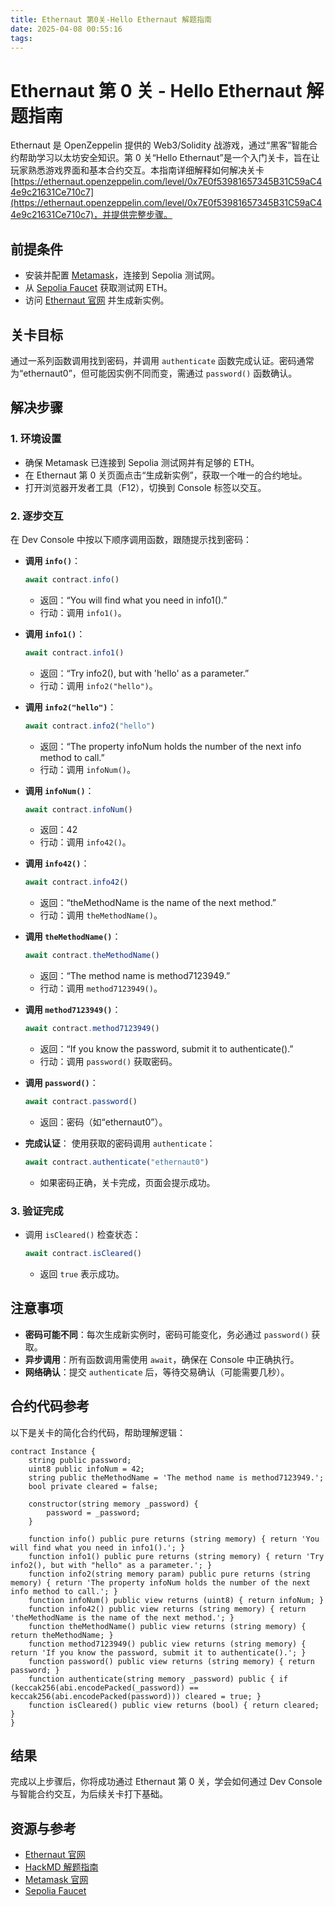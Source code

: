 ```yaml
---
title: Ethernaut 第0关-Hello Ethernaut 解题指南
date: 2025-04-08 00:55:16
tags:
---
```


# Ethernaut 第 0 关 - Hello Ethernaut 解题指南

Ethernaut 是 OpenZeppelin 提供的 Web3/Solidity 战游戏，通过“黑客”智能合约帮助学习以太坊安全知识。第 0 关“Hello Ethernaut”是一个入门关卡，旨在让玩家熟悉游戏界面和基本合约交互。本指南详细解释如何解决关卡 [https://ethernaut.openzeppelin.com/level/0x7E0f53981657345B31C59aC44e9c21631Ce710c7](https://ethernaut.openzeppelin.com/level/0x7E0f53981657345B31C59aC44e9c21631Ce710c7)，并提供完整步骤。

## 前提条件
- 安装并配置 [Metamask](https://metamask.io/)，连接到 Sepolia 测试网。
- 从 [Sepolia Faucet](https://sepoliafaucet.com/) 获取测试网 ETH。
- 访问 [Ethernaut 官网](https://ethernaut.openzeppelin.com/) 并生成新实例。

## 关卡目标
通过一系列函数调用找到密码，并调用 `authenticate` 函数完成认证。密码通常为“ethernaut0”，但可能因实例不同而变，需通过 `password()` 函数确认。

## 解决步骤

### 1. 环境设置
- 确保 Metamask 已连接到 Sepolia 测试网并有足够的 ETH。
- 在 Ethernaut 第 0 关页面点击“生成新实例”，获取一个唯一的合约地址。
- 打开浏览器开发者工具（F12），切换到 Console 标签以交互。

### 2. 逐步交互
在 Dev Console 中按以下顺序调用函数，跟随提示找到密码：

- **调用 `info()`**：
  ```javascript
  await contract.info()
  ```
  - 返回：“You will find what you need in info1().”
  - 行动：调用 `info1()`。

- **调用 `info1()`**：
  ```javascript
  await contract.info1()
  ```
  - 返回：“Try info2(), but with 'hello' as a parameter.”
  - 行动：调用 `info2("hello")`。

- **调用 `info2("hello")`**：
  ```javascript
  await contract.info2("hello")
  ```
  - 返回：“The property infoNum holds the number of the next info method to call.”
  - 行动：调用 `infoNum()`。

- **调用 `infoNum()`**：
  ```javascript
  await contract.infoNum()
  ```
  - 返回：42
  - 行动：调用 `info42()`。

- **调用 `info42()`**：
  ```javascript
  await contract.info42()
  ```
  - 返回：“theMethodName is the name of the next method.”
  - 行动：调用 `theMethodName()`。

- **调用 `theMethodName()`**：
  ```javascript
  await contract.theMethodName()
  ```
  - 返回：“The method name is method7123949.”
  - 行动：调用 `method7123949()`。

- **调用 `method7123949()`**：
  ```javascript
  await contract.method7123949()
  ```
  - 返回：“If you know the password, submit it to authenticate().”
  - 行动：调用 `password()` 获取密码。

- **调用 `password()`**：
  ```javascript
  await contract.password()
  ```
  - 返回：密码（如“ethernaut0”）。

- **完成认证**：
  使用获取的密码调用 `authenticate`：
  ```javascript
  await contract.authenticate("ethernaut0")
  ```
  - 如果密码正确，关卡完成，页面会提示成功。

### 3. 验证完成
- 调用 `isCleared()` 检查状态：
  ```javascript
  await contract.isCleared()
  ```
  - 返回 `true` 表示成功。

## 注意事项
- **密码可能不同**：每次生成新实例时，密码可能变化，务必通过 `password()` 获取。
- **异步调用**：所有函数调用需使用 `await`，确保在 Console 中正确执行。
- **网络确认**：提交 `authenticate` 后，等待交易确认（可能需要几秒）。

## 合约代码参考
以下是关卡的简化合约代码，帮助理解逻辑：
```solidity
contract Instance {
    string public password;
    uint8 public infoNum = 42;
    string public theMethodName = 'The method name is method7123949.';
    bool private cleared = false;

    constructor(string memory _password) {
        password = _password;
    }

    function info() public pure returns (string memory) { return 'You will find what you need in info1().'; }
    function info1() public pure returns (string memory) { return 'Try info2(), but with "hello" as a parameter.'; }
    function info2(string memory param) public pure returns (string memory) { return 'The property infoNum holds the number of the next info method to call.'; }
    function infoNum() public view returns (uint8) { return infoNum; }
    function info42() public view returns (string memory) { return 'theMethodName is the name of the next method.'; }
    function theMethodName() public view returns (string memory) { return theMethodName; }
    function method7123949() public view returns (string memory) { return 'If you know the password, submit it to authenticate().'; }
    function password() public view returns (string memory) { return password; }
    function authenticate(string memory _password) public { if (keccak256(abi.encodePacked(_password)) == keccak256(abi.encodePacked(password))) cleared = true; }
    function isCleared() public view returns (bool) { return cleared; }
}
```

## 结果
完成以上步骤后，你将成功通过 Ethernaut 第 0 关，学会如何通过 Dev Console 与智能合约交互，为后续关卡打下基础。

## 资源与参考
- [Ethernaut 官网](https://ethernaut.openzeppelin.com/)
- [HackMD 解题指南](https://hackmd.io/%400xbc000/ryToeKj4a)
- [Metamask 官网](https://metamask.io/)
- [Sepolia Faucet](https://sepoliafaucet.com/)